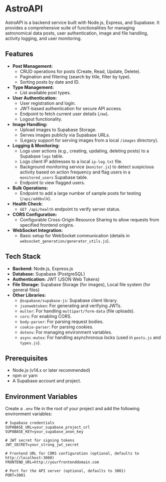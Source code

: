 # AstroAPI

AstroAPI is a backend service built with Node.js, Express, and Supabase. It provides a comprehensive suite of functionalities for managing astronomical data posts, user authentication, image and file handling, activity logging, and user monitoring.

## Features

- **Post Management:**
  - CRUD operations for posts (Create, Read, Update, Delete).
  - Pagination and filtering (search by title, filter by type).
  - Sorting posts by date and ID.
- **Type Management:**
  - List available post types.
- **User Authentication:**
  - User registration and login.
  - JWT-based authentication for secure API access.
  - Endpoint to fetch current user details (`/me`).
  - Logout functionality.
- **Image Handling:**
  - Upload images to Supabase Storage.
  - Serves images publicly via Supabase URLs.
  - (Legacy support for serving images from a local `/images` directory).
- **Logging & Monitoring:**
  - Logs user actions (e.g., creating, updating, deleting posts) to a Supabase `logs` table.
  - Logs client IP addresses to a local `ip-log.txt` file.
  - Background monitoring service (`monitor.js`) to detect suspicious activity based on action frequency and flag users in a `monitored_users` Supabase table.
  - Endpoint to view flagged users.
- **Bulk Operations:**
  - Endpoint to add a large number of sample posts for testing (`/api/addbulk`).
- **Health Check:**
  - `GET /api/health` endpoint to verify server status.
- **CORS Configuration:**
  - Configurable Cross-Origin Resource Sharing to allow requests from specified frontend origins.
- **WebSocket Integration:**
  - Basic setup for WebSocket communication (details in `websocket_generation/generator_utils.js`).

## Tech Stack

- **Backend:** Node.js, Express.js
- **Database:** Supabase (PostgreSQL)
- **Authentication:** JWT (JSON Web Tokens)
- **File Storage:** Supabase Storage (for images), Local file system (for general files)
- **Other Libraries:**
  - `@supabase/supabase-js`: Supabase client library.
  - `jsonwebtoken`: For generating and verifying JWTs.
  - `multer`: For handling `multipart/form-data` (file uploads).
  - `cors`: For enabling CORS.
  - `body-parser`: For parsing request bodies.
  - `cookie-parser`: For parsing cookies.
  - `dotenv`: For managing environment variables.
  - `async-mutex`: For handling asynchronous locks (used in `posts.js` and `types.js`).

## Prerequisites

- Node.js (v14.x or later recommended)
- npm or yarn
- A Supabase account and project.

## Environment Variables

Create a `.env` file in the root of your project and add the following environment variables:

```env
# Supabase credentials
SUPABASE_URL=your_supabase_project_url
SUPABASE_KEY=your_supabase_anon_key

# JWT secret for signing tokens
JWT_SECRET=your_strong_jwt_secret

# Frontend URL for CORS configuration (optional, defaults to http://localhost:3000)
FRONTEND_URL=http://yourfrontenddomain.com

# Port for the API server (optional, defaults to 3001)
PORT=3001



```
